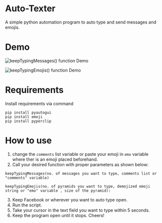 # Auto-Texter

A simple python automation program to auto type and send messages and emojis.

# Demo

![keepTypingMessages() function Demo](demo/comments.gif)

![keepTypingEmojis() function Demo](demo/emojis.gif)

# Requirements

Install requirements via command

```
pip install pyautogui
pip install emoji
pip install pyperclip
```

# How to use

1. change the `comments` list variable or paste your emoji in `emo` variable where ther is an emoji placed beforehand.
2. Call your desired function with proper parameters as shown below:

```
keepTypingMessages(no. of messages you want to type, comments list or "comments" variable)
```

```
keepTypingEmojis(no. of pyramids you want to type, demojized emoji string or "emo" variable , size of the pyramid):
```

3. Keep Facebook or wherever you want to auto type open.
4. Run the script.
5. Take your cursor in the text field you want to type within 5 seconds.
6. Keep the program open until it stops. Cheers!
